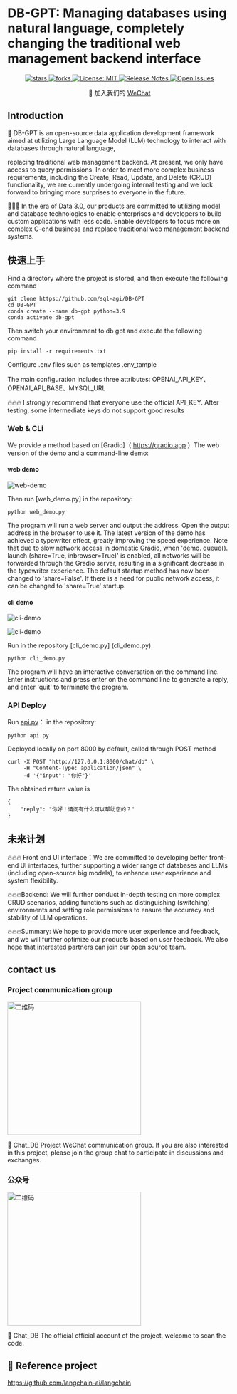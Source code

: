 # DB-GPT: Managing databases using natural language, completely changing the traditional web management backend interface


<div align="center">
  <p>
    <a href="https://github.com/sql-agi/DB-GPT">
        <img alt="stars" src="https://img.shields.io/github/stars/sql-agi" />
    </a>
    <a href="https://github.com/sql-agi/DB-GPT">
        <img alt="forks" src="https://img.shields.io/github/forks/sql-agi/db-gpt" />
    </a>
    <a href="https://opensource.org/licenses/MIT">
      <img alt="License: MIT" src="https://img.shields.io/github/license/sql-agi/db-gpt" />
    </a>
     <a href="https://github.com/sql-agi/DB-GPT/releases">
      <img alt="Release Notes" src="https://img.shields.io/github/v/release/sql-agi/DB-GPT" />
    </a>
    <a href="https://github.com/sql-agi/DB-GPT/issues">
      <img alt="Open Issues" src="https://img.shields.io/github/issues-raw/sql-agi/DB-GPT" />
    </a>
  </p>
 👋 加入我们的 <a href="img/WECHAT.md" target="_blank">WeChat</a>
</div>

## Introduction
🤖 DB-GPT is an open-source data application development framework aimed at utilizing Large Language Model (LLM) technology to interact with databases through natural language, 

replacing traditional web management backend. At present, we only have access to query permissions. In order to meet more complex business requirements, including the Create, Read, Update, and Delete (CRUD) functionality, we are currently undergoing internal testing and we look forward to bringing more surprises to everyone in the future.

🚀🚀🚀 In the era of Data 3.0, our products are committed to utilizing model and database technologies to enable enterprises and developers to build custom applications with less code. Enable developers to focus more on complex C-end business and replace traditional web management backend systems.

## 快速上手
Find a directory where the project is stored, and then execute the following command
```shell
git clone https://github.com/sql-agi/DB-GPT
cd DB-GPT
conda create --name db-gpt python=3.9
conda activate db-gpt
```
Then switch your environment to db gpt and execute the following command
```shell
pip install -r requirements.txt
```

Configure .env files such as templates .env_tample

The main configuration includes three attributes: OPENAI_API_KEY、OPENAI_API_BASE、MYSQL_URL

🔥🔥🔥 I strongly recommend that everyone use the official API_KEY. After testing, some intermediate keys do not support good results

### Web & CLi
We provide a method based on [Gradio]（ https://gradio.app ）The web version of the demo and a command-line demo:

#### web demo
![web-demo](img/web.jpg)

Then run [web_demo.py] in the repository:

```shell
python web_demo.py
```

The program will run a web server and output the address. Open the output address in the browser to use it. The latest version of the demo has achieved a typewriter effect, greatly improving the speed experience. Note that due to slow network access in domestic Gradio, when 'demo. queue(). launch (share=True, inbrowser=True)' is enabled, all networks will be forwarded through the Gradio server, resulting in a significant decrease in the typewriter experience. The default startup method has now been changed to 'share=False'. If there is a need for public network access, it can be changed to 'share=True' startup.

#### cli demo
![cli-demo](img/cli_01.jpg)

![cli-demo](img/cli_02.jpg)

Run in the repository [cli_demo.py] (cli_demo.py):

```shell
python cli_demo.py
```

The program will have an interactive conversation on the command line. Enter instructions and press enter on the command line to generate a reply, and enter 'quit' to terminate the program.

### API Deploy

Run [api.py](api.py)： in the repository:

```shell
python api.py
```
Deployed locally on port 8000 by default, called through POST method

```shell
curl -X POST "http://127.0.0.1:8000/chat/db" \
     -H "Content-Type: application/json" \
     -d '{"input": "你好"}'
```
The obtained return value is

```shell
{
    "reply": "你好！请问有什么可以帮助您的？"
}
```

## 未来计划
🔥🔥🔥 Front end UI interface：We are committed to developing better front-end UI interfaces, further supporting a wider range of databases and LLMs (including open-source big models), to enhance user experience and system flexibility.

🔥🔥🔥Backend: We will further conduct in-depth testing on more complex CRUD scenarios, adding functions such as distinguishing (switching) environments and setting role permissions to ensure the accuracy and stability of LLM operations.

🔥🔥🔥Summary: We hope to provide more user experience and feedback, and we will further optimize our products based on user feedback. We also hope that interested partners can join our open source team.

## contact us

### Project communication group

<img src="img/qr_code_wechat.jpg" alt="二维码" width="300" />

🎉 Chat_DB Project WeChat communication group. If you are also interested in this project, please join the group chat to participate in discussions and exchanges.

### 公众号

<img src="img/qr_code_account.jpg" alt="二维码" width="300" />

🎉 Chat_DB The official official account of the project, welcome to scan the code.

## 🤗 Reference project
https://github.com/langchain-ai/langchain